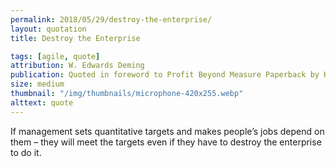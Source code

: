 ```yaml
---
permalink: 2018/05/29/destroy-the-enterprise/
layout: quotation
title: Destroy the Enterprise

tags: [agile, quote]
attribution: W. Edwards Deming
publication: Quoted in foreword to Profit Beyond Measure Paperback by H. Thomas Johnson and Anders Broms
size: medium
thumbnail: "/img/thumbnails/microphone-420x255.webp"
alttext: quote
---
```


If management sets quantitative targets and makes people’s jobs depend on them – they will
meet the targets even if they have to destroy the enterprise to do it.
